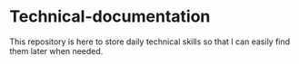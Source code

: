 # Technical-documentation

This repository is here to store daily technical skills so that I can easily find them later when needed.

